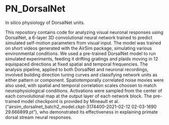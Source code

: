 # PN_DorsalNet
In silico physiology of DorsalNet units.

This repository contains code for analyzing visual neuronal responses using DorsalNet, a 6-layer 3D convolutional neural network trained to predict simulated self-motion parameters from visual input. The model was trained on short videos generated with the AirSim package, simulating various environmental conditions. We used a pre-trained DorsalNet model to run simulated experiments, feeding it drifting gratings and plaids moving in 12 equispaced directions at fixed spatial and temporal frequencies. The analysis pipeline, applied to both DorsalNet and neuronal recordings, involved building direction tuning curves and classifying network units as either pattern or component. Spatiotemporally correlated noise movies were also used, with spatial and temporal correlation scales choosen to match neurophysiological conditions. Activations were sampled from the center of each convolutional map at the output layer of each network block. The pre-trained model checkpoint is provided by Mineault et al. (“airsim_dorsalnet_batch2_model.ckpt-3174400-2021-02-12 02-03-1690 29.666899.pt”), who demonstrated its effectiveness in explaining primate dorsal stream neural responses.
